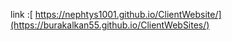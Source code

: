 link :[ https://nephtys1001.github.io/ClientWebsite/](https://burakalkan55.github.io/ClientWebSites/)


